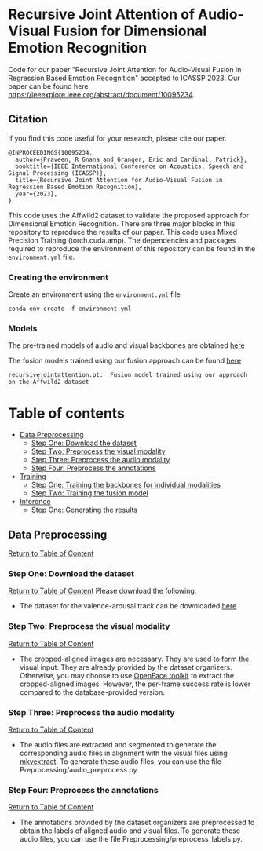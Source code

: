 # Recursive Joint Attention of Audio-Visual Fusion for Dimensional Emotion Recognition
Code for our paper "Recursive Joint Attention for Audio-Visual Fusion in Regression Based Emotion Recognition" accepted to ICASSP 2023. Our paper can be found here https://ieeexplore.ieee.org/abstract/document/10095234.

## Citation

If you find this code useful for your research, please cite our paper.

```
@INPROCEEDINGS{10095234,
  author={Praveen, R Gnana and Granger, Eric and Cardinal, Patrick},
  booktitle={IEEE International Conference on Acoustics, Speech and Signal Processing (ICASSP)}, 
  title={Recursive Joint Attention for Audio-Visual Fusion in Regression Based Emotion Recognition}, 
  year={2023},
}
```

This code uses the Affwild2 dataset to validate the proposed approach for Dimensional Emotion Recognition. There are three major blocks in this repository to reproduce the results of our paper. This code uses Mixed Precision Training (torch.cuda.amp). The dependencies and packages required to reproduce the environment of this repository can be found in the `environment.yml` file. 

### Creating the environment
Create an environment using the `environment.yml` file

`conda env create -f environment.yml`

### Models
The pre-trained models of audio and visual backbones are obtained [here](https://github.com/kuhnkeF/ABAW2020TNT)

The fusion models trained using our fusion approach can be found [here](https://drive.google.com/file/d/1BJywljtR-L4eIGx03h8GTSQcaIKMjIjT/view?usp=sharing)

```
recursivejointattention.pt:  Fusion model trained using our approach on the Affwild2 dataset
```

# Table of contents <a name="Table_of_Content"></a>

+ [Data Preprocessing](#DP) 
    + [Step One: Download the dataset](#PD)
    + [Step Two: Preprocess the visual modality](#PV) 
    + [Step Three: Preprocess the audio modality](#PA)
    + [Step Four: Preprocess the annotations](#PL)
+ [Training](#Training) 
    + [Step One: Training the backbones for individual modalities](#TD) 
    + [Step Two: Training the fusion model](#TE) 
+ [Inference](#R)
    + [Step One: Generating the results](#GR)
 
## Data Preprocessing <a name="DP"></a>
[Return to Table of Content](#Table_of_Content)

### Step One: Download the dataset <a name="PD"></a>
[Return to Table of Content](#Table_of_Content)
Please download the following.
  + The dataset for the valence-arousal track can be downloaded [here](https://ibug.doc.ic.ac.uk/resources/aff-wild2/)

### Step Two: Preprocess the visual modality <a name="PD"></a>
[Return to Table of Content](#Table_of_Content)
  + The cropped-aligned images are necessary. They are used to form the visual input. They are already provided by the dataset organizers. Otherwise, you may choose to use [OpenFace toolkit](https://github.com/TadasBaltrusaitis/OpenFace/releases) to extract the cropped-aligned images. However, the per-frame success rate is lower compared to the database-provided version.

### Step Three: Preprocess the audio modality <a name="PD"></a>
[Return to Table of Content](#Table_of_Content)
  + The audio files are extracted and segmented to generate the corresponding audio files in alignment with the visual files using [mkvextract](https://mkvtoolnix.download/). To generate these audio files, you can use the file Preprocessing/audio_preprocess.py. 

### Step Four: Preprocess the annotations <a name="PD"></a>
[Return to Table of Content](#Table_of_Content)
  + The annotations provided by the dataset organizers are preprocessed to obtain the labels of aligned audio and visual files. To generate these audio files, you can use the file Preprocessing/preprocess_labels.py. 
